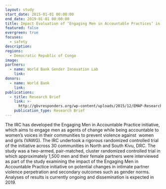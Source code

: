 ```yaml
---
layout: study
start_date: 2015-01-01 00:00:00
end_date: 2019-01-01 00:00:00
title: Impact Evaluation of ‘Engaging Men in Accountable Practices’ in the DRC
featured: false
evergreen: true
focuses:
  - safety
description:
regions:
  - Democratic Republic of Congo
image:
partners:
  - name: World Bank Gender Innovation Lab
    link:
donors:
  - name: World Bank
    link:
publications:
  - title: Research Brief
    link: >-
      http://gbvresponders.org/wp-content/uploads/2015/12/EMAP-Research-Brief.pdf
    publication_type: Research Brief
---
```


The IRC has developed the Engaging Men in Accountable Practice initiative, which aims to engage men as agents of change while being accountable to women’s voices in their communities to prevent violence against&nbsp; women and girls (VAWG). The IRC undertook a rigorous randomized controlled trial of the initiative across 30 communities in North and South Kivu, DRC. The study was a two-armed, pair-matched, cluster randomized controlled trial in which approximately 1,500 men and their female partners were interviewed as part of the study examining the impact of the Engaging Men in Accountable Practice initiative on potential changes in intimate partner violence perpetration and secondary outcomes such as gender norms. Analyses of results is currently ongoing and dissemination is expected in 2019.